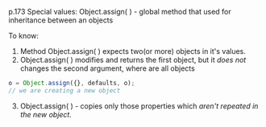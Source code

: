 p.173
Special values:
Object.assign( ) - global method that used for inheritance between an objects  

To know:
1. Method Object.assign( ) expects two(or more) objects in it's values.
2. Object.assign( ) modifies and returns the first object, but it *does* *not* changes the second argument, where are all objects 
```ts
о = Object.assign({}, defaults, о);
// we are creating a new object 
```
3. Object.assign( ) - copies only those properties which *aren't repeated in the new object.*  